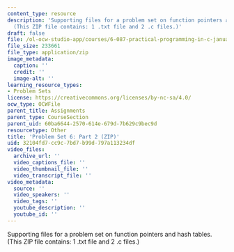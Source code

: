 ```yaml
---
content_type: resource
description: 'Supporting files for a problem set on function pointers and hash tables.
  (This ZIP file contains: 1 .txt file and 2 .c files.)'
draft: false
file: /ol-ocw-studio-app/courses/6-087-practical-programming-in-c-january-iap-2010/32104fd7cc9c7bd7b99d797a113234df_assn06b.zip
file_size: 233661
file_type: application/zip
image_metadata:
  caption: ''
  credit: ''
  image-alt: ''
learning_resource_types:
- Problem Sets
license: https://creativecommons.org/licenses/by-nc-sa/4.0/
ocw_type: OCWFile
parent_title: Assignments
parent_type: CourseSection
parent_uid: 60ba6644-2570-614e-679d-7b629c9bec9d
resourcetype: Other
title: 'Problem Set 6: Part 2 (ZIP)'
uid: 32104fd7-cc9c-7bd7-b99d-797a113234df
video_files:
  archive_url: ''
  video_captions_file: ''
  video_thumbnail_file: ''
  video_transcript_file: ''
video_metadata:
  source: ''
  video_speakers: ''
  video_tags: ''
  youtube_description: ''
  youtube_id: ''
---
```

Supporting files for a problem set on function pointers and hash tables. (This ZIP file contains: 1 .txt file and 2 .c files.)
